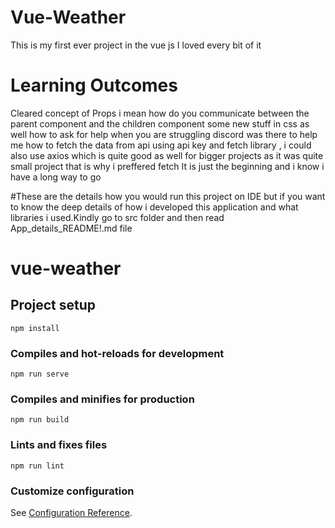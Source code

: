 # Vue-Weather
This is my first ever project in the vue js
I loved every bit of it

# Learning Outcomes
Cleared concept of Props i mean how do you communicate between the parent component and the children component
some new stuff in css as well
how to ask for help when you are struggling
discord was there to help me
how to fetch the data from api using api key and fetch library , i could also use axios which is quite good as well for bigger projects as it was quite small project that is why i preffered fetch
It is just the beginning and i know i have a long way to go

#These are the details how you would run this project on IDE but if you want to know the deep details of how i developed this application and what libraries i used.Kindly go to src folder and then read App_details_README!.md file
# vue-weather

## Project setup
```
npm install
```

### Compiles and hot-reloads for development
```
npm run serve
```

### Compiles and minifies for production
```
npm run build
```

### Lints and fixes files
```
npm run lint
```

### Customize configuration
See [Configuration Reference](https://cli.vuejs.org/config/).

